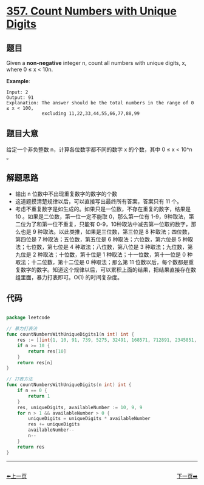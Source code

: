# [357. Count Numbers with Unique Digits](https://leetcode.com/problems/count-numbers-with-unique-digits/)


## 题目

Given a **non-negative** integer n, count all numbers with unique digits, x, where 0 ≤ x < 10n.

**Example**:

    Input: 2
    Output: 91 
    Explanation: The answer should be the total numbers in the range of 0 ≤ x < 100, 
                 excluding 11,22,33,44,55,66,77,88,99


## 题目大意

给定一个非负整数 n，计算各位数字都不同的数字 x 的个数，其中 0 ≤ x < 10^n 。




## 解题思路

- 输出 n 位数中不出现重复数字的数字的个数
- 这道题摸清楚规律以后，可以直接写出最终所有答案，答案只有 11 个。
- 考虑不重复数字是如生成的。如果只是一位数，不存在重复的数字，结果是 10 。如果是二位数，第一位一定不能取 0，那么第一位有 1-9，9种取法，第二位为了和第一位不重复，只能有 0-9，10种取法中减去第一位取的数字，那么也是 9 种取法。以此类推，如果是三位数，第三位是 8 种取法；四位数，第四位是 7 种取法；五位数，第五位是 6 种取法；六位数，第六位是 5 种取法；七位数，第七位是 4 种取法；八位数，第八位是 3 种取法；九位数，第九位是 2 种取法；十位数，第十位是 1 种取法；十一位数，第十一位是 0 种取法；十二位数，第十二位是 0 种取法；那么第 11 位数以后，每个数都是重复数字的数字。知道这个规律以后，可以累积上面的结果，把结果直接存在数组里面，暴力打表即可。O(1) 的时间复杂度。



## 代码

```go

package leetcode

// 暴力打表法
func countNumbersWithUniqueDigits1(n int) int {
    res := []int{1, 10, 91, 739, 5275, 32491, 168571, 712891, 2345851, 5611771, 8877691}
    if n >= 10 {
        return res[10]
    }
    return res[n]
}

// 打表方法
func countNumbersWithUniqueDigits(n int) int {
    if n == 0 {
        return 1
    }
    res, uniqueDigits, availableNumber := 10, 9, 9
    for n > 1 && availableNumber > 0 {
        uniqueDigits = uniqueDigits * availableNumber
        res += uniqueDigits
        availableNumber--
        n--
    }
    return res
}

```


----------------------------------------------
<div style="display: flex;justify-content: space-between;align-items: center;">
<p><a href="https://books.halfrost.com/leetcode/ChapterFour/0300~0399/0354.Russian-Doll-Envelopes/">⬅️上一页</a></p>
<p><a href="https://books.halfrost.com/leetcode/ChapterFour/0300~0399/0367.Valid-Perfect-Square/">下一页➡️</a></p>
</div>
